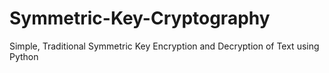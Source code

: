 # Symmetric-Key-Cryptography
Simple, Traditional Symmetric Key Encryption and Decryption of Text using Python
